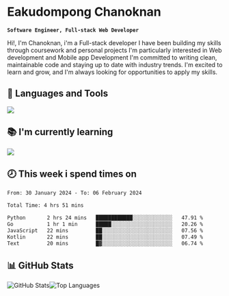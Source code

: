 # Eakudompong Chanoknan

**`Software Engineer, Full-stack Web Developer`**

<p>Hi!, I'm Chanoknan, i'm a Full-stack developer I have been building my skills
through coursework and personal projects I'm particularly interested in Web development
and Mobile app Development I'm committed to writing clean, maintainable
code and staying up to date with industry trends. I'm excited to learn
and grow, and I'm always looking for opportunities to apply my skills.</p>

## 🔧 Languages and Tools

  <a href="https://skillicons.dev">
    <img src="https://skillicons.dev/icons?i=typescript,javascript,html,css,php,java,python,laravel,nodejs,mongodb,react,nextjs,tailwind,mysql,planetscale,postgres,firebase&perline=9" />
  </a>
  
## 📚 I'm currently learning
  <a href="https://skillicons.dev">
    <img src="https://skillicons.dev/icons?i=go,rust,kotlin,androidstudio,graphql,docker,kubernetes,gcp,aws" />
  </a>

## 🕗 This week i spend times on

<!--START_SECTION:waka-->

```txt
From: 30 January 2024 - To: 06 February 2024

Total Time: 4 hrs 51 mins

Python       2 hrs 24 mins   ████████████░░░░░░░░░░░░░   47.91 %
Go           1 hr 1 min      █████░░░░░░░░░░░░░░░░░░░░   20.26 %
JavaScript   22 mins         ██░░░░░░░░░░░░░░░░░░░░░░░   07.56 %
Kotlin       22 mins         ██░░░░░░░░░░░░░░░░░░░░░░░   07.49 %
Text         20 mins         █▓░░░░░░░░░░░░░░░░░░░░░░░   06.74 %
```

<!--END_SECTION:waka-->

## 📊 GitHub Stats

<p style="display: flex">
  <img alt="GitHub Stats" src="https://github-readme-stats.vercel.app/api?username=EC-9624&show_icons=true&theme=gruvbox&count_private=true"/>
  <img alt="Top Languages" src="https://github-readme-stats.vercel.app/api/top-langs/?username=EC-9624&layout=compact&theme=gruvbox" />  
</p>
